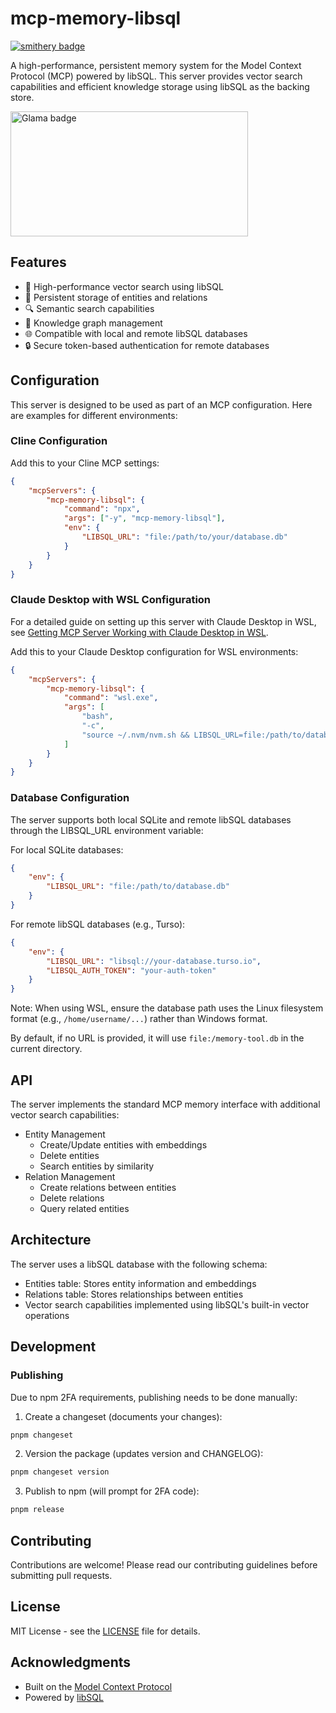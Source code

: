 # mcp-memory-libsql

[![smithery badge](https://smithery.ai/badge/mcp-memory-libsql)](https://smithery.ai/server/mcp-memory-libsql)

A high-performance, persistent memory system for the Model Context
Protocol (MCP) powered by libSQL. This server provides vector search
capabilities and efficient knowledge storage using libSQL as the
backing store.

<a href="https://glama.ai/mcp/servers/22lg4lq768">
  <img width="380" height="200" src="https://glama.ai/mcp/servers/22lg4lq768/badge" alt="Glama badge" />
</a>

## Features

- 🚀 High-performance vector search using libSQL
- 💾 Persistent storage of entities and relations
- 🔍 Semantic search capabilities
- 🔄 Knowledge graph management
- 🌐 Compatible with local and remote libSQL databases
- 🔒 Secure token-based authentication for remote databases

## Configuration

This server is designed to be used as part of an MCP configuration.
Here are examples for different environments:

### Cline Configuration

Add this to your Cline MCP settings:

```json
{
	"mcpServers": {
		"mcp-memory-libsql": {
			"command": "npx",
			"args": ["-y", "mcp-memory-libsql"],
			"env": {
				"LIBSQL_URL": "file:/path/to/your/database.db"
			}
		}
	}
}
```

### Claude Desktop with WSL Configuration

For a detailed guide on setting up this server with Claude Desktop in
WSL, see
[Getting MCP Server Working with Claude Desktop in WSL](https://scottspence.com/posts/getting-mcp-server-working-with-claude-desktop-in-wsl).

Add this to your Claude Desktop configuration for WSL environments:

```json
{
	"mcpServers": {
		"mcp-memory-libsql": {
			"command": "wsl.exe",
			"args": [
				"bash",
				"-c",
				"source ~/.nvm/nvm.sh && LIBSQL_URL=file:/path/to/database.db /home/username/.nvm/versions/node/v20.12.1/bin/npx mcp-memory-libsql"
			]
		}
	}
}
```

### Database Configuration

The server supports both local SQLite and remote libSQL databases
through the LIBSQL_URL environment variable:

For local SQLite databases:

```json
{
	"env": {
		"LIBSQL_URL": "file:/path/to/database.db"
	}
}
```

For remote libSQL databases (e.g., Turso):

```json
{
	"env": {
		"LIBSQL_URL": "libsql://your-database.turso.io",
		"LIBSQL_AUTH_TOKEN": "your-auth-token"
	}
}
```

Note: When using WSL, ensure the database path uses the Linux
filesystem format (e.g., `/home/username/...`) rather than Windows
format.

By default, if no URL is provided, it will use `file:/memory-tool.db`
in the current directory.

## API

The server implements the standard MCP memory interface with
additional vector search capabilities:

- Entity Management
  - Create/Update entities with embeddings
  - Delete entities
  - Search entities by similarity
- Relation Management
  - Create relations between entities
  - Delete relations
  - Query related entities

## Architecture

The server uses a libSQL database with the following schema:

- Entities table: Stores entity information and embeddings
- Relations table: Stores relationships between entities
- Vector search capabilities implemented using libSQL's built-in
  vector operations

## Development

### Publishing

Due to npm 2FA requirements, publishing needs to be done manually:

1. Create a changeset (documents your changes):

```bash
pnpm changeset
```

2. Version the package (updates version and CHANGELOG):

```bash
pnpm changeset version
```

3. Publish to npm (will prompt for 2FA code):

```bash
pnpm release
```

## Contributing

Contributions are welcome! Please read our contributing guidelines
before submitting pull requests.

## License

MIT License - see the [LICENSE](LICENSE) file for details.

## Acknowledgments

- Built on the
  [Model Context Protocol](https://github.com/modelcontextprotocol)
- Powered by [libSQL](https://github.com/tursodatabase/libsql)
